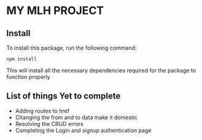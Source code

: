 # MY MLH PROJECT

## Install
To install this package, run the following command:

`npm install`

This will install all the necessary dependencies required for the package to function properly

## List of things Yet to complete
- Adding routes to href
- Changing the from and to data make it domestic
- Resolving the CRUD errors
- Completing the Login and signup authentication page
